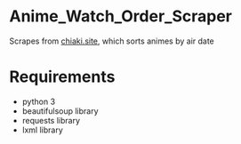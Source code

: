 # Anime_Watch_Order_Scraper
Scrapes from [chiaki.site](https://chiaki.site/), which sorts animes by air date

# Requirements
- python 3
- beautifulsoup library
- requests library
- lxml library
